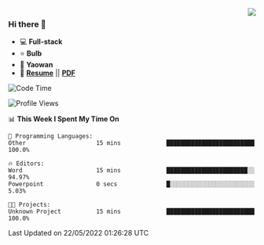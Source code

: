 <img align="right" src="https://github-readme-stats.vercel.app/api?username=LolipopJ&show_icons=true&count_private=true&hide_title=true&include_all_commits=true&theme=vue">

### Hi there 👋

- :computer: **Full-stack**
- :star: **Bulb**
- :pill: **Yaowan**
- :milky_way: [**Resume**](https://lolipopj.github.io/resume/) || [**PDF**](https://cdn.jsdelivr.net/gh/lolipopj/resume/export/resume-en.pdf)

<!--START_SECTION:waka-->
![Code Time](http://img.shields.io/badge/Code%20Time-0%20secs-blue)

![Profile Views](http://img.shields.io/badge/Profile%20Views-8-blue)

📊 **This Week I Spent My Time On** 

```text
💬 Programming Languages: 
Other                    15 mins             █████████████████████████   100.0%

🔥 Editors: 
Word                     15 mins             ███████████████████████░░   94.97% 
Powerpoint               0 secs              █░░░░░░░░░░░░░░░░░░░░░░░░   5.03%

🐱‍💻 Projects: 
Unknown Project          15 mins             █████████████████████████   100.0%

```


 Last Updated on 22/05/2022 01:26:28 UTC
<!--END_SECTION:waka-->
